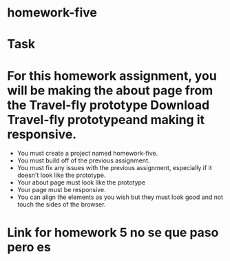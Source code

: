 # homework-five

# Task
# For this homework assignment, you will be making the about page from the Travel-fly prototype Download Travel-fly prototypeand making it responsive.

- You must create a project named homework-five.
- You must build off of the previous assignment. 
- You must fix any issues with the previous assignment, especially if it doesn't look like the prototype. 
- Your about page must look like the prototype
- Your page must be responsive. 
- You can align the elements as you wish but they must look good and not touch the sides of the browser.

# Link for homework 5  no se que paso pero es 